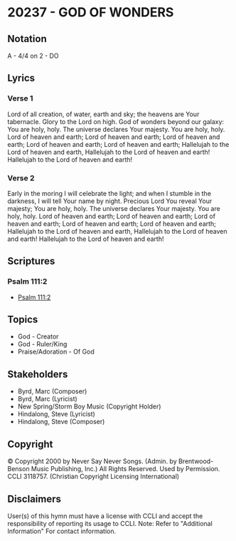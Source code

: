 # 20237 - GOD OF WONDERS

## Notation

A - 4/4 on 2 - DO

## Lyrics

### Verse 1

Lord of all creation, of water, earth and sky; the heavens are Your tabernacle. Glory to the Lord on high. God of wonders beyond our galaxy: You are holy, holy. The universe declares Your majesty. You are holy, holy. Lord of heaven and earth; Lord of heaven and earth; Lord of heaven and earth;  Lord of heaven and earth; Lord of heaven and earth;  Hallelujah to the Lord of heaven and earth, Hallelujah to the Lord of heaven and earth! Hallelujah to the Lord of heaven and earth! 

### Verse 2

Early in the moring I will celebrate the light; and when I stumble in the darkness, I will tell Your name by night. Precious Lord You reveal Your majesty; You are holy, holy. The universe declares Your majesty. You are holy, holy. Lord of heaven and earth; Lord of heaven and earth; Lord of heaven and earth;  Lord of heaven and earth; Lord of heaven and earth;  Hallelujah to the Lord of heaven and earth, Hallelujah to the Lord of heaven and earth! Hallelujah to the Lord of heaven and earth! 


## Scriptures

### Psalm 111:2

- [Psalm 111:2](https://www.biblegateway.com/passage/?search=Psalm%20111%3A2)


## Topics

- God - Creator
- God - Ruler/King
- Praise/Adoration - Of God

## Stakeholders

- Byrd, Marc (Composer)
- Byrd, Marc (Lyricist)
- New Spring/Storm Boy Music (Copyright Holder)
- Hindalong, Steve (Lyricist)
- Hindalong, Steve (Composer)

## Copyright

© Copyright 2000 by Never Say Never Songs. (Admin. by Brentwood-Benson Music Publishing, Inc.) All Rights Reserved. Used by Permission. CCLI 3118757.
(Christian Copyright Licensing International)

## Disclaimers

User(s) of this hymn must have a license with CCLI and accept the responsibility of reporting its usage to CCLI.
Note: Refer to "Additional Information" For contact information.

